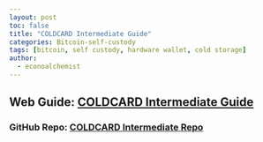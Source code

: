 ```yaml
---
layout: post
toc: false
title: "COLDCARD Intermediate Guide"
categories: Bitcoin-self-custody
tags: [bitcoin, self custody, hardware wallet, cold storage]
author:
  - econoalchemist
---
```


## Web Guide: [COLDCARD Intermediate Guide](https://coldcard2.econoalchemist.com)

### GitHub Repo: [COLDCARD Intermediate Repo](https://github.com/econoalchemist/COLDCARD-MiddleGround)
